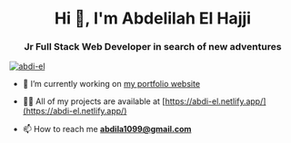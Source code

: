 <h1 align="center">Hi 👋, I'm Abdelilah El Hajji</h1>
<h3 align="center">Jr Full Stack Web Developer in search of new adventures</h3>

<p align="left"> <a href="https://github.com/ryo-ma/github-profile-trophy"><img src="https://github-profile-trophy.vercel.app/?username=abdi-el" alt="abdi-el" /></a> </p>

- 🔭 I’m currently working on [my portfolio website](https://abdi-el.netlify.app/)

- 👨‍💻 All of my projects are available at [https://abdi-el.netlify.app/](https://abdi-el.netlify.app/)

- 📫 How to reach me **abdila1099@gmail.com**
